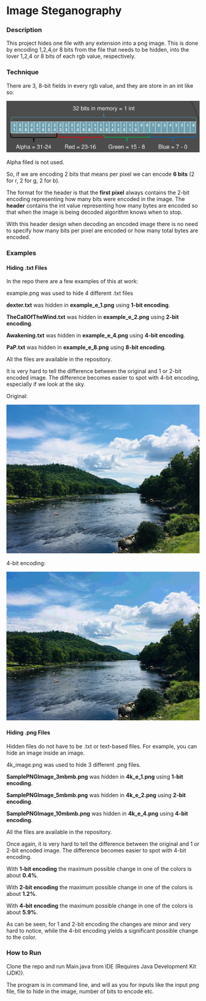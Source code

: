 # Image Steganography

### Description
This project hides one file with any extension into a png image. This is done by encoding 1,2,4,or 8 bits from the file that needs to be hidden, into the lover 1,2,4 or 8 bits of each rgb value, respectively. 

### Technique 
There are 3, 8-bit fields in every rgb value, and they are store in an int like so:

![](intRGB.PNG)

Alpha filed is not used.

So, if we are encoding 2 bits that means per pixel we can encode **6 bits** (2 for r, 2 for g, 2 for b).

The format for the header is that the **first pixel** always contains the 2-bit encoding representing how many bits were encoded in the image. The **header** contains the int value representing how many bytes are encoded so that when the image is being decoded algorithm knows when to stop.

With this header design when decoding an encoded image there is no need to specify how many bits per pixel are encoded or how many total bytes are encoded.

### Examples
#### Hiding .txt Files
In the repo there are a few examples of this at work:

example.png was used to hide 4 different .txt files

**dexter.txt** was hidden in **example_e_1.png** using **1-bit encoding**.

**TheCallOfTheWind.txt** was hidden in **example_e_2.png** using **2-bit encoding**.

**Awakening.txt** was hidden in **example_e_4.png** using **4-bit encoding**.

**PaP.txt** was hidden in **example_e_8.png** using **8-bit encoding**.

All the files are available in the repository.

It is very hard to tell the difference between the original and 1 or 2-bit encoded image. The difference becomes easier to spot with 4-bit encoding, especially if we look at the sky.

Original:

![](example.png)

4-bit encoding:

![](example_e_4.png)

#### Hiding .png Files

Hidden files do not have to be .txt or text-based files. For example, you can hide an image inside an image. 

4k_image.png was used to hide 3 different .png files.

**SamplePNGImage_3mbmb.png** was hidden in **4k_e_1.png** using **1-bit encoding**.

**SamplePNGImage_5mbmb.png** was hidden in **4k_e_2.png** using **2-bit encoding**.

**SamplePNGImage_10mbmb.png** was hidden in **4k_e_4.png** using **4-bit encoding**.

All the files are available in the repository.

Once again, it is very hard to tell the difference between the original and 1 or 2-bit encoded image. The difference becomes easier to spot with 4-bit encoding. 

With **1-bit encoding** the maximum possible change in one of the colors is about **0.4%**.

With **2-bit encoding** the maximum possible change in one of the colors is about **1.2%**.

With **4-bit encoding** the maximum possible change in one of the colors is about **5.9%**.

As can be seen, for 1 and 2-bit encoding the changes are minor and very hard to notice, while the 4-bit encoding yields a significant possible change to the color.

### How to Run

Clone the repo and run Main.java from IDE (Requires Java Development Kit (JDK)).

The program is in command line, and will as you for inputs like the input png file, file to hide in the image, number of bits to encode etc.

